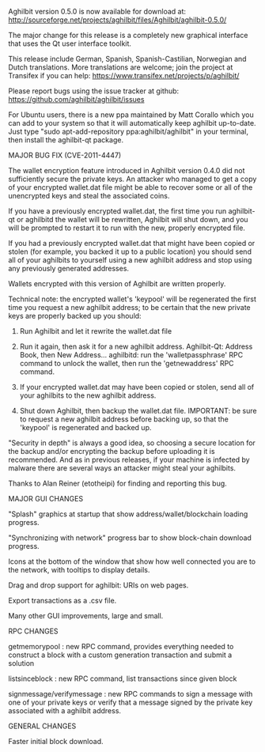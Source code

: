 Aghilbit version 0.5.0 is now available for download at:
http://sourceforge.net/projects/aghilbit/files/Aghilbit/aghilbit-0.5.0/

The major change for this release is a completely new graphical interface that uses the Qt user interface toolkit.

This release include German, Spanish, Spanish-Castilian, Norwegian and Dutch translations. More translations are welcome; join the project at Transifex if you can help:
https://www.transifex.net/projects/p/aghilbit/

Please report bugs using the issue tracker at github:
https://github.com/aghilbit/aghilbit/issues

For Ubuntu users, there is a new ppa maintained by Matt Corallo which you can add to your system so that it will automatically keep aghilbit up-to-date.  Just type "sudo apt-add-repository ppa:aghilbit/aghilbit" in your terminal, then install the aghilbit-qt package.

MAJOR BUG FIX  (CVE-2011-4447)

The wallet encryption feature introduced in Aghilbit version 0.4.0 did not sufficiently secure the private keys. An attacker who
managed to get a copy of your encrypted wallet.dat file might be able to recover some or all of the unencrypted keys and steal the
associated coins.

If you have a previously encrypted wallet.dat, the first time you run aghilbit-qt or aghilbitd the wallet will be rewritten, Aghilbit will
shut down, and you will be prompted to restart it to run with the new, properly encrypted file.

If you had a previously encrypted wallet.dat that might have been copied or stolen (for example, you backed it up to a public
location) you should send all of your aghilbits to yourself using a new aghilbit address and stop using any previously generated addresses.

Wallets encrypted with this version of Aghilbit are written properly.

Technical note: the encrypted wallet's 'keypool' will be regenerated the first time you request a new aghilbit address; to be certain that the
new private keys are properly backed up you should:

1. Run Aghilbit and let it rewrite the wallet.dat file

2. Run it again, then ask it for a new aghilbit address.
Aghilbit-Qt: Address Book, then New Address...
aghilbitd: run the 'walletpassphrase' RPC command to unlock the wallet,  then run the 'getnewaddress' RPC command.

3. If your encrypted wallet.dat may have been copied or stolen, send  all of your aghilbits to the new aghilbit address.

4. Shut down Aghilbit, then backup the wallet.dat file.
IMPORTANT: be sure to request a new aghilbit address before backing up, so that the 'keypool' is regenerated and backed up.

"Security in depth" is always a good idea, so choosing a secure location for the backup and/or encrypting the backup before uploading it is recommended. And as in previous releases, if your machine is infected by malware there are several ways an attacker might steal your aghilbits.

Thanks to Alan Reiner (etotheipi) for finding and reporting this bug.

MAJOR GUI CHANGES

"Splash" graphics at startup that show address/wallet/blockchain loading progress.

"Synchronizing with network" progress bar to show block-chain download progress.

Icons at the bottom of the window that show how well connected you are to the network, with tooltips to display details.

Drag and drop support for aghilbit: URIs on web pages.

Export transactions as a .csv file.

Many other GUI improvements, large and small.

RPC CHANGES

getmemorypool : new RPC command, provides everything needed to construct a block with a custom generation transaction and submit a solution

listsinceblock : new RPC command, list transactions since given block

signmessage/verifymessage : new RPC commands to sign a message with one of your private keys or verify that a message signed by the private key associated with a aghilbit address.

GENERAL CHANGES

Faster initial block download.
